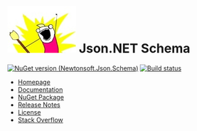 # ![Logo](Doc/icons/logo.jpg) Json.NET Schema

[![NuGet version (Newtonsoft.Json.Schema)](https://img.shields.io/nuget/v/Newtonsoft.Json.Schema.svg?style=flat-square)](https://www.nuget.org/packages/Newtonsoft.Json.Schema/)
[![Build status](https://ci.appveyor.com/api/projects/status/tjanxjo47jmm36tx/branch/master?svg=true)](https://ci.appveyor.com/project/JamesNewtonKing/newtonsoft-json-schema)

- [Homepage](http://www.newtonsoft.com/jsonschema)
- [Documentation](http://www.newtonsoft.com/jsonschema/help)
- [NuGet Package](https://www.nuget.org/packages/Newtonsoft.Json.Schema)
- [Release Notes](https://github.com/JamesNK/Newtonsoft.Json.Schema/releases)
- [License](LICENSE.md)
- [Stack Overflow](https://stackoverflow.com/questions/tagged/json.net+jsonschema)
